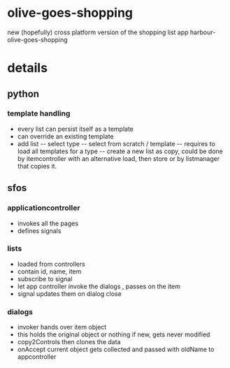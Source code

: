 # olive-goes-shopping
new (hopefully) cross platform version of the shopping list app harbour-olive-goes-shopping

# details
## python
### template handling
- every list can persist itself as a template
- can override an existing template
- add list
-- select type
-- select from scratch / template
-- requires to load all templates for a type
-- create a new list as copy, could be done by itemcontroller with an alternative load, then store or by listmanager that copies it.
## sfos
### applicationcontroller
- invokes all the pages
- defines signals

### lists
- loaded from controllers
- contain id, name, item
- subscribe to signal
- let app controller invoke the dialogs , passes on the item
- signal updates them on dialog close

### dialogs
- invoker hands over item object
- this holds the original object or nothing if new, gets never modified
- copy2Controls then clones the data
- onAccept current object gets collected and passed with oldName to appcontroller
